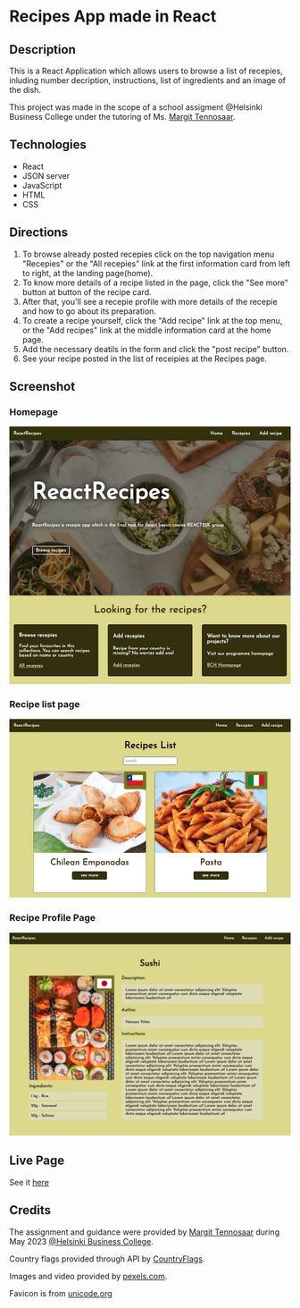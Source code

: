 # Recipes App made in React

## Description
This is a React Application which allows users to browse a list of recepies, inluding number decription, instructions, list of ingredients and an image of the dish.

This project was made in the scope of a school assigment @Helsinki Business College under the tutoring of Ms. [Margit Tennosaar](https://github.com/margittennosaar).

## Technologies
- React
- JSON server
- JavaScript
- HTML
- CSS

## Directions

1. To browse already posted recepies click on the top navigation menu "Recepies" or the "All recepies" link at the first information card from left to right, at the landing page(home).
2. To know more details of a recipe listed in the page, click the "See more" button at button of the recipe card.
3. After that, you'll see a recepie profile with more details of the recepie and how to go about its preparation.
4. To create a recipe yourself, click the "Add recipe" link at the top menu, or the "Add recipes" link at the middle information card at the home page.
5. Add the necessary deatils in the form and click the "post recipe" button.
6. See your recipe posted in the list of receipies at the Recipes page.


## Screenshot

### Homepage

![Homepage](src/assets/screenshots/Screenshot-Homepage.webp)

### Recipe list page

![RecipesList](src/assets/screenshots/Screenshot-RecipeList.webp)

### Recipe Profile Page

![RecipeProfile](src/assets/screenshots/Screenshot-RecipeProfile.webp)

## Live Page

See it [here](https://clever-licorice-ef4ec5.netlify.app/)

## Credits

The assignment and guidance were provided by [Margit Tennosaar](https://github.com/margittennosaar) during May 2023 [@Helsinki Business College](https://www.bc.fi/).

Country flags provided through API by [CountryFlags](https://flagsapi.com/).

Images and video provided by [pexels.com](https://www.pexels.com/).

Favicon is from [unicode.org](https://unicode.org/emoji/charts/emoji-list.html#1f957)

